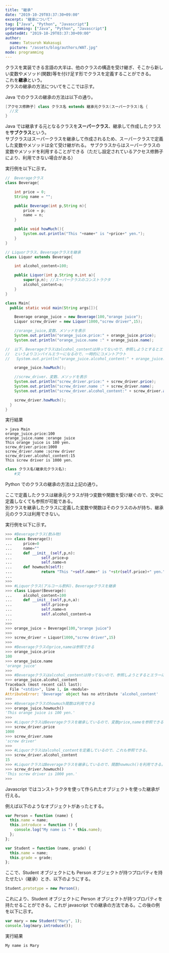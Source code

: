 ```yaml
---
title: "継承"
date: "2019-10-29T03:37:30+09:00"
excerpt: "継承について"
tag: ["Java", "Python", "Javascript"]
programming: ["Java", "Python", "Javascript"]
updatedAt: "2019-10-29T03:37:30+09:00"
author:
  name: Tatsuroh Wakasugi
  picture: "/assets/blog/authors/WAT.jpg"
mode: programming
---
```


クラスを実装できる言語の大半は、他のクラスの構造を受け継ぎ、そこから新しい変数やメソッド(関数)等を付け足す形でクラスを定義することができる。  
これを**継承**という。  
クラスの継承の方法についてをここでは示す。

<div class="note_content_by_programming_language" id="note_content_Java">

Java でのクラスの継承の方法は以下の通り。

```java
[アクセス修飾子] class クラス名 extends 継承元クラス(スーパークラス)名 {
  //文
}
```

Java では継承する元となるクラスを**スーパークラス**、継承して作成したクラスを**サブクラス**という。  
サブクラスはスーパークラスを継承して作成されるため、スーパークラスで定義した変数やメソッドは全て受け継がれる。
サブクラスからはスーパークラスの変数やメソッドを利用することができる（ただし設定されているアクセス修飾子により、利用できない場合がある）

実行例を以下に示す。

```java
//  Beverageクラス
class Beverage{

    int price = 0;
    String name = "";

    public Beverage(int p,String n){
        price = p;
        name = n;
    }

    public void howMuch(){
        System.out.println("This "+name+" is "+price+" yen.");
    }
}

// Liquorクラス、Beverageクラスを継承
class Liquor extends Beverage{

    int alcohol_content=100;

    public Liquor(int p,String n,int a){
        super(p,n); //スーパークラスのコンストラクタ
        alcohol_content=a;
    }
}

class Main{
  public static void main(String args[]){

    Beverage orange_juice = new Beverage(100,"orange juice");
    Liquor screw_driver = new Liquor(1000,"screw driver",15);

    //orange_juice,変数、メソッドを表示
    System.out.println("orange_juice.price:" + orange_juice.price);
    System.out.println("orange_juice.name :" + orange_juice.name);

//  以下、Beverageクラスはalcohol_contentは持ってないので、参照しようとするとエラーになる
//  というよりコンパイルエラーになるので、一時的にコメントアウト
//   System.out.println("orange_juice.alcohol_content:" + orange_juice.alcohol_content);

    orange_juice.howMuch();

    //screw_driver、変数、メソッドを表示
    System.out.println("screw_driver.price:" + screw_driver.price);
    System.out.println("screw_driver.name :" + screw_driver.name);
    System.out.println("screw_driver.alcohol_content:" + screw_driver.alcohol_content);

    screw_driver.howMuch();
  }
}
```

実行結果

```
> java Main
orange_juice.price:100
orange_juice.name :orange juice
This orange juice is 100 yen.
screw_driver.price:1000
screw_driver.name :screw driver
screw_driver.alcohol_content:15
This screw driver is 1000 yen.
```

</div>
<div class="note_content_by_programming_language" id="note_content_Python">

```python
class クラス名(継承元クラス名):
    #文
```

Python でのクラスの継承の方法は上記の通り。

ここで定義したクラスは継承元クラスが持つ変数や関数を受け継ぐので、文中に定義しなくても参照が可能である。  
別クラスを継承したクラスに定義した変数や関数はそのクラスのみが持ち、継承元のクラスは利用できない。

実行例を以下に示す。

```python
>>> #Beverageクラス(飲み物)
>>> class Beverage():
...     price=0
...     name=""
...     def __init__(self,p,n):
...             self.price=p
...             self.name=n
...     def howmuch(self):
...             return "This "+self.name+" is "+str(self.price)+" yen."
...
>>>
>>> #Liquorクラス(アルコール飲料)、Beverageクラスを継承
>>> class Liquor(Beverage):
...     alcohol_content=100
...     def __init__(self,p,n,a):
...             self.price=p
...             self.name=n
...             self.alcohol_content=a
...
>>>
>>> orange_juice = Beverage(100,"orange juice")
>>>
>>> screw_driver = Liquor(1000,"screw driver",15)
>>>
>>> #Beverageクラスのprice,nameは参照できる
>>> orange_juice.price
100
>>> orange_juice.name
'orange juice'
>>>
>>> #Beverageクラスはalcohol_contentは持ってないので、参照しようとするとエラーになる
>>> orange_juice.alcohol_content
Traceback (most recent call last):
  File "<stdin>", line 1, in <module>
AttributeError: 'Beverage' object has no attribute 'alcohol_content'
>>>
>>> #Beverageクラスのhowmuch関数は利用できる
>>> orange_juice.howmuch()
'This orange juice is 100 yen.'
>>>
>>> #LiquorクラスはBeverageクラスを継承しているので、変数price,nameを参照できる。
>>> screw_driver.price
1000
>>> screw_driver.name
'screw driver'
>>>
>>> #Liquorクラスはalcohol_contentを定義しているので、これも参照できる。
>>> screw_driver.alcohol_content
15
>>> #LiquorクラスはBeverageクラスを継承しているので、関数howmuch()を利用できる。
>>> screw_driver.howmuch()
'This screw driver is 1000 yen.'
>>>
```

</div>
<div class="note_content_by_programming_language" id="note_content_Javascript">

Javascript ではコンストラクタを使って作られたオブジェクトを使った継承が行える。

例えば以下のようなオブジェクトがあったとする。

```javascript
var Person = function (name) {
  this.name = name;
  this.introduce = function () {
    console.log("My name is " + this.name);
  };
};

var Student = function (name, grade) {
  this.name = name;
  this.grade = grade;
};
```

ここで、Student オブジェクトにも Person オブジェクトが持つプロパティを持たせたい（継承）とき、以下のようにする。

```javascript
Student.prototype = new Person();
```

これにより、Student オブジェクトに Person オブジェクトが持つプロパティを持たせることができる。これが javascript での継承の方法である。この後の例を以下に示す。

```javascript
var mary = new Student("Mary", 1);
console.log(mary.introduce());
```

実行結果

```
My name is Mary
```

</div>
